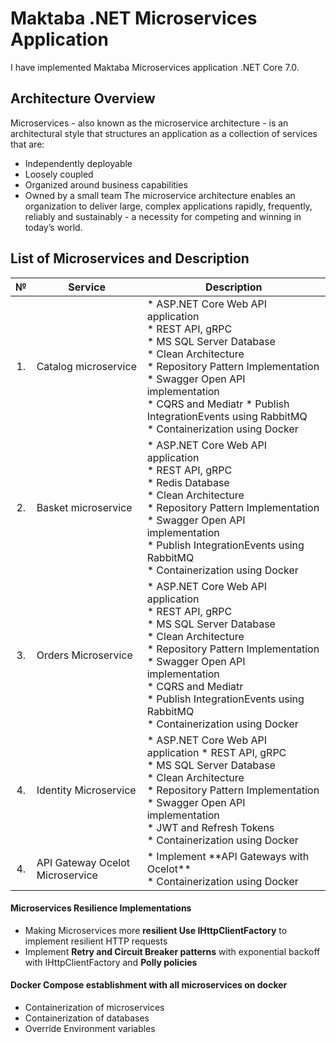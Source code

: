 # Maktaba .NET Microservices Application
I have implemented Maktaba Microservices application .NET Core 7.0.

## Architecture Overview
Microservices - also known as the microservice architecture - is an architectural style that structures an application as a collection of services that are:
* Independently deployable
* Loosely coupled
* Organized around business capabilities
* Owned by a small team
The microservice architecture enables an organization to deliver large, complex applications rapidly, frequently, reliably and sustainably - a necessity for competing and winning in today’s world.

## List of Microservices and Description

<table>
   <thead>
    <th>№</th>
    <th>Service</th>
    <th>Description</th>
  </thead>
  <tbody>
    <tr>
        <td align="center">1.</td>
        <td>Catalog microservice</td>
        <td>
* ASP.NET Core Web API application<br/>
* REST API, gRPC<br/>
* MS SQL Server Database<br/>
* Clean Architecture<br/>
* Repository Pattern Implementation<br/>
* Swagger Open API implementation<br/>	
* CQRS and Mediatr
* Publish IntegrationEvents using RabbitMQ<br/>
* Containerization using Docker</td>
    </tr>
    <tr>
        <td align="center">2.</td>
        <td>Basket microservice</td>
        <td>* ASP.NET Core Web API application<br/> 
* REST API, gRPC<br/>
* Redis Database<br/>
* Clean Architecture<br/>
* Repository Pattern Implementation<br/>
* Swagger Open API implementation	<br/>
* Publish IntegrationEvents using RabbitMQ<br/>
* Containerization using Docker</td>
    </tr>
    <tr>
        <td align="center">3.</td>
        <td>Orders Microservice</td>
        <td>* ASP.NET Core Web API application <br/>
* REST API, gRPC<br/>
* MS SQL Server Database<br/>
* Clean Architecture<br/>
* Repository Pattern Implementation<br/>
* Swagger Open API implementation	<br/>
* CQRS and Mediatr<br/>
* Publish IntegrationEvents using RabbitMQ<br/>
* Containerization using Docker</td>
    </tr>
    <tr>
        <td align="center">4.</td>
        <td>Identity Microservice</td>
        <td>* ASP.NET Core Web API application 
* REST API, gRPC<br/>
* MS SQL Server Database<br/>
* Clean Architecture<br/>
* Repository Pattern Implementation<br/>
* Swagger Open API implementation	<br/>
* JWT and Refresh Tokens<br/>
* Containerization using Docker</td>
    </tr>
    <tr>
        <td align="center">4.</td>
        <td>API Gateway Ocelot Microservice</td>
        <td>* Implement **API Gateways with Ocelot**<br/>
* Containerization using Docker</td>
    </tr>
  </tbody>  
</table>

#### Microservices Resilience Implementations
* Making Microservices more **resilient Use IHttpClientFactory** to implement resilient HTTP requests
* Implement **Retry and Circuit Breaker patterns** with exponential backoff with IHttpClientFactory and **Polly policies**

#### Docker Compose establishment with all microservices on docker
* Containerization of microservices
* Containerization of databases
* Override Environment variables
